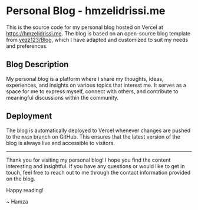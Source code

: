 # Personal Blog - hmzelidrissi.me

This is the source code for my personal blog hosted on Vercel at https://hmzelidrissi.me. The blog is based on an open-source blog template from [yezz123/Blog](https://github.com/yezz123/Blog), which I have adapted and customized to suit my needs and preferences.

## Blog Description

My personal blog is a platform where I share my thoughts, ideas, experiences, and insights on various topics that interest me. It serves as a space for me to express myself, connect with others, and contribute to meaningful discussions within the community.

## Deployment

The blog is automatically deployed to Vercel whenever changes are pushed to the `main` branch on GitHub. This ensures that the latest version of the blog is always live and accessible to visitors.

---

Thank you for visiting my personal blog! I hope you find the content interesting and insightful. If you have any questions or would like to get in touch, feel free to reach out to me through the contact information provided on the blog.

Happy reading!

~ Hamza
